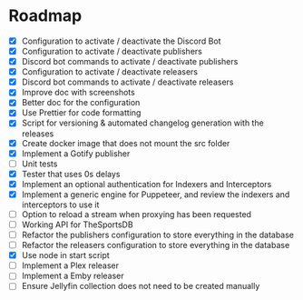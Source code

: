 # Roadmap

- [x] Configuration to activate / deactivate the Discord Bot
- [x] Configuration to activate / deactivate publishers
- [x] Discord bot commands to activate / deactivate publishers
- [x] Configuration to activate / deactivate releasers
- [x] Discord bot commands to activate / deactivate releasers
- [x] Improve doc with screenshots
- [x] Better doc for the configuration
- [x] Use Prettier for code formatting
- [x] Script for versioning & automated changelog generation with the releases
- [x] Create docker image that does not mount the src folder
- [x] Implement a Gotify publisher
- [ ] Unit tests
- [x] Tester that uses 0s delays
- [x] Implement an optional authentication for Indexers and Interceptors
- [x] Implement a generic engine for Puppeteer, and review the indexers and interceptors to use it
- [ ] Option to reload a stream when proxying has been requested
- [ ] Working API for TheSportsDB
- [ ] Refactor the publishers configuration to store everything in the database
- [ ] Refactor the releasers configuration to store everything in the database
- [x] Use node in start script
- [ ] Implement a Plex releaser
- [ ] Implement a Emby releaser
- [ ] Ensure Jellyfin collection does not need to be created manually
